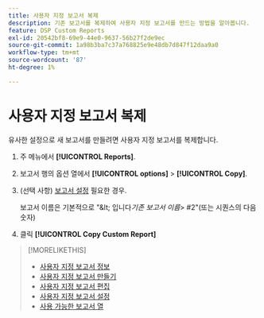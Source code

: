```yaml
---
title: 사용자 지정 보고서 복제
description: 기존 보고서를 복제하여 사용자 지정 보고서를 만드는 방법을 알아봅니다.
feature: DSP Custom Reports
exl-id: 20542bf8-69e9-44e0-9637-56b27f2de9ec
source-git-commit: 1a98b3ba7c37a768825e9e48db7d847f12daa9a0
workflow-type: tm+mt
source-wordcount: '87'
ht-degree: 1%

---
```


# 사용자 지정 보고서 복제

유사한 설정으로 새 보고서를 만들려면 사용자 지정 보고서를 복제합니다.

1. 주 메뉴에서 **[!UICONTROL Reports]**.

1. 보고서 행의 옵션 열에서 **[!UICONTROL options]** > **[!UICONTROL Copy]**.

1. (선택 사항) [보고서 설정](/help/dsp/reports/report-settings.md) 필요한 경우.

   보고서 이름은 기본적으로 &quot;\&lt; 입니다&#x200B;*기존 보고서 이름*\> \#2&quot;(또는 시퀀스의 다음 숫자)

1. 클릭 **[!UICONTROL Copy Custom Report]**

>[!MORELIKETHIS]
>
>* [사용자 지정 보고서 정보](/help/dsp/reports/report-about.md)
>* [사용자 지정 보고서 만들기](/help/dsp/reports/report-create.md)
>* [사용자 지정 보고서 편집](/help/dsp/reports/report-edit.md)
>* [사용자 지정 보고서 설정](/help/dsp/reports/report-settings.md)
>* [사용 가능한 보고서 열](/help/dsp/reports/report-columns.md)

